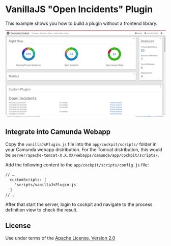 VanillaJS "Open Incidents" Plugin 
=================================

This example shows you how to build a plugin without a frontend library.

![Screenshot](screenshot.png)


Integrate into Camunda Webapp
-----------------------------

Copy the `vanillaJsPlugin.js` file into the `app/cockpit/scripts/` folder in your Camunda webapp distribution.
For the Tomcat distribution, this would be `server/apache-tomcat-X.X.XX/webapps/camunda/app/cockpit/scripts/`.

Add the following content to the `app/cockpit/scripts/config.js` file:

```
// …
  customScripts: [
    'scripts/vanillaJsPlugin.js'
  ]
// …
```

After that start the server, login to cockpit and navigate to the process definition view to check the result.

License
-------

Use under terms of the [Apache License, Version 2.0](http://www.apache.org/licenses/LICENSE-2.0)
